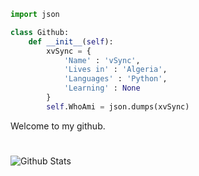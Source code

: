 ```python
import json

class Github:
    def __init__(self):
        xvSync = {
            'Name' : 'vSync',
            'Lives in' : 'Algeria',
            'Languages' : 'Python',
            'Learning' : None
        }
        self.WhoAmi = json.dumps(xvSync)
```
Welcome to my github.

#
<img align="left" alt="Github Stats" src="https://github-readme-stats.vercel.app/api?username=0xvSync&show_icons=true&hide_border=true" />
